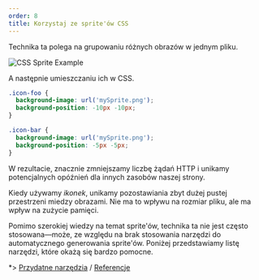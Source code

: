 ```yaml
---
order: 8
title: Korzystaj ze sprite'ów CSS
---
```


Technika ta polega na grupowaniu różnych obrazów w jednym pliku.

<img id="img-sprite" src="http://browserdiet.com/img/sprite-example.jpg" alt="CSS Sprite Example">

A następnie umieszczaniu ich w CSS.

```css
.icon-foo {
  background-image: url('mySprite.png');
  background-position: -10px -10px;
}

.icon-bar {
  background-image: url('mySprite.png');
  background-position: -5px -5px;
}
```

W rezultacie, znacznie zmniejszamy liczbę żądań HTTP i unikamy potencjalnych opóźnień dla innych zasobów naszej strony.

Kiedy używamy *ikonek*, unikamy pozostawiania zbyt dużej pustej przestrzeni miedzy obrazami. Nie ma to wpływu na rozmiar pliku, ale ma wpływ na zużycie pamięci.

Pomimo szerokiej wiedzy na temat sprite'ów, technika ta nie jest często stosowana&mdash;może, ze względu na brak stosowania narzędzi do automatycznego generowania sprite'ów. Poniżej przedstawiamy listę narzędzi, które okażą się bardzo pomocne.

*> [Przydatne narzędzia](https://github.com/zenorocha/browser-diet/wiki/Tools#use-css-sprites) / [Referencje](https://github.com/zenorocha/browser-diet/wiki/References#use-css-sprites)
